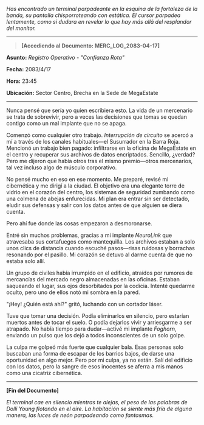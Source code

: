 _Has encontrado un terminal parpadeante en la esquina de la fortaleza de la banda, su pantalla chisporroteando con estática. El cursor parpadea lentamente, como si dudara en revelar lo que hay más allá del resplandor del monitor._

---

> **[Accediendo al Documento: MERC_LOG_2083-04-17]**

**Asunto:** _Registro Operativo - "Confianza Rota"_

**Fecha:** 2083/4/17

**Hora:** 23:45

**Ubicación:** Sector Centro, Brecha en la Sede de MegaEstate

---

Nunca pensé que sería yo quien escribiera esto. La vida de un mercenario se trata de sobrevivir, pero a veces las decisiones que tomas se quedan contigo como un mal implante que no se apaga.

Comenzó como cualquier otro trabajo. _Interrupción de circuito_ se acercó a mí a través de los canales habituales—el Susurrador en la Barra Roja. Mencionó un trabajo bien pagado: infiltrarse en la oficina de MegaEstate en el centro y recuperar sus archivos de datos encriptados. Sencillo, ¿verdad? Pero me dijeron que había otros tras el mismo premio—otros mercenarios, tal vez incluso algo de músculo corporativo.

No pensé mucho en eso en ese momento. Me preparé, revisé mi cibernética y me dirigí a la ciudad. El objetivo era una elegante torre de vidrio en el corazón del centro, los sistemas de seguridad zumbando como una colmena de abejas enfurecidas. Mi plan era entrar sin ser detectado, eludir sus defensas y salir con los datos antes de que alguien se diera cuenta.

Pero ahí fue donde las cosas empezaron a desmoronarse.

Entré sin muchos problemas, gracias a mi implante _NeuroLink_ que atravesaba sus cortafuegos como mantequilla. Los archivos estaban a solo unos clics de distancia cuando escuché pasos—risas ruidosas y borrachas resonando por el pasillo. Mi corazón se detuvo al darme cuenta de que no estaba solo allí.

Un grupo de civiles había irrumpido en el edificio, atraídos por rumores de mercancías del mercado negro almacenadas en las oficinas. Estaban saqueando el lugar, sus ojos desorbitados por la codicia. Intenté quedarme oculto, pero uno de ellos notó mi sombra en la pared.

"¡Hey! ¿Quién está ahí?" gritó, luchando con un cortador láser.

Tuve que tomar una decisión. Podía eliminarlos en silencio, pero estarían muertos antes de tocar el suelo. O podía dejarlos vivir y arriesgarme a ser atrapado. No había tiempo para dudar—activé mi implante _Foghorn_, enviando un pulso que los dejó a todos inconscientes de un solo golpe.

La culpa me golpeó más fuerte que cualquier bala. Esas personas solo buscaban una forma de escapar de los barrios bajos, de darse una oportunidad en algo mejor. Pero por mi culpa, ya no están. Salí del edificio con los datos, pero la sangre de esos inocentes se aferra a mis manos como una cicatriz cibernética.

---

**[Fin del Documento]**

_El terminal cae en silencio mientras te alejas, el peso de las palabras de Dolli Young flotando en el aire. La habitación se siente más fría de alguna manera, las luces de neón parpadeando como fantasmas._
